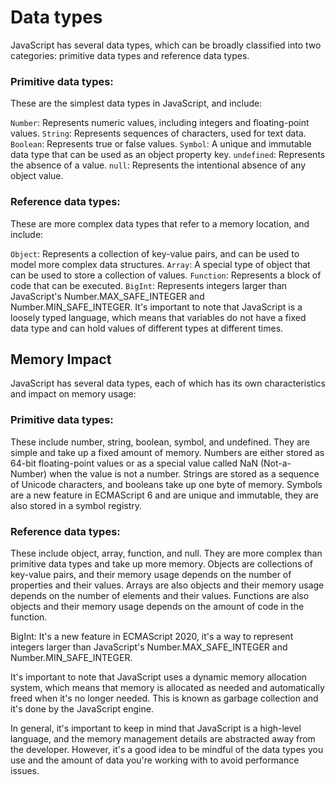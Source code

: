 # Data types
JavaScript has several data types, which can be broadly classified into two categories: primitive data types and reference data types.

### Primitive data types: 

These are the simplest data types in JavaScript, and include:

`Number`: Represents numeric values, including integers and floating-point values.
`String`: Represents sequences of characters, used for text data.
`Boolean`: Represents true or false values.
`Symbol`: A unique and immutable data type that can be used as an object property key.
`undefined`: Represents the absence of a value.
`null`: Represents the intentional absence of any object value.

### Reference data types: 

These are more complex data types that refer to a memory location, and include:

`Object`: Represents a collection of key-value pairs, and can be used to model more complex data structures.
`Array`: A special type of object that can be used to store a collection of values.
`Function`: Represents a block of code that can be executed.
`BigInt`: Represents integers larger than JavaScript's Number.MAX_SAFE_INTEGER and Number.MIN_SAFE_INTEGER.
It's important to note that JavaScript is a loosely typed language, which means that variables do not have a fixed data type and can hold values of different types at different times.

## Memory Impact
JavaScript has several data types, each of which has its own characteristics and impact on memory usage:

### Primitive data types: 

These include number, string, boolean, symbol, and undefined. They are simple and take up a fixed amount of memory. Numbers are either stored as 64-bit floating-point values or as a special value called NaN (Not-a-Number) when the value is not a number. Strings are stored as a sequence of Unicode characters, and booleans take up one byte of memory. Symbols are a new feature in ECMAScript 6 and are unique and immutable, they are also stored in a symbol registry.

### Reference data types: 

These include object, array, function, and null. They are more complex than primitive data types and take up more memory. Objects are collections of key-value pairs, and their memory usage depends on the number of properties and their values. Arrays are also objects and their memory usage depends on the number of elements and their values. Functions are also objects and their memory usage depends on the amount of code in the function.

BigInt: It's a new feature in ECMAScript 2020, it's a way to represent integers larger than JavaScript's Number.MAX_SAFE_INTEGER and Number.MIN_SAFE_INTEGER.

It's important to note that JavaScript uses a dynamic memory allocation system, which means that memory is allocated as needed and automatically freed when it's no longer needed. This is known as garbage collection and it's done by the JavaScript engine.

In general, it's important to keep in mind that JavaScript is a high-level language, and the memory management details are abstracted away from the developer. However, it's a good idea to be mindful of the data types you use and the amount of data you're working with to avoid performance issues.